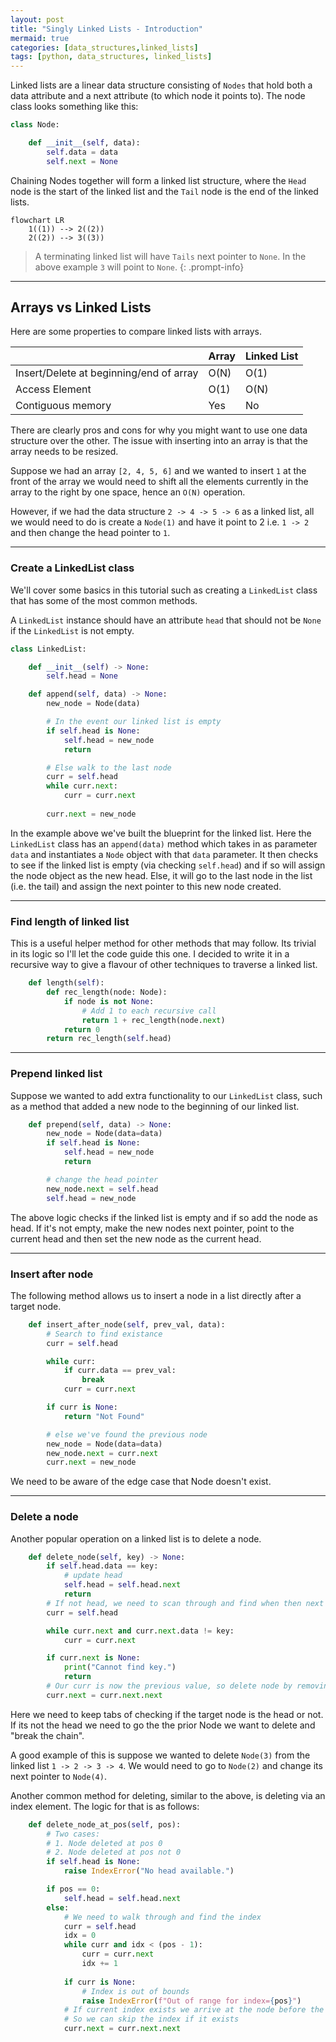 ```yaml
---
layout: post
title: "Singly Linked Lists - Introduction"
mermaid: true
categories: [data_structures,linked_lists]
tags: [python, data_structures, linked_lists]
---
```


Linked lists are a linear data structure consisting of `Nodes` that hold both a data attribute and a next attribute (to which node it points to). The node class looks something like this:

```python
class Node:

    def __init__(self, data):
        self.data = data 
        self.next = None
```

Chaining Nodes together will form a linked list structure, where the `Head` node is the start of the linked list and the `Tail` node is the end of the linked lists.

```mermaid
flowchart LR
    1((1)) --> 2((2))
    2((2)) --> 3((3))
```

> A terminating linked list will have `Tails` next pointer to `None`. In the above example `3` will point to `None`.
{: .prompt-info}

--- 
## Arrays vs Linked Lists

Here are some properties to compare linked lists with arrays.

|  | Array | Linked List|
| --- | ----------- | --- |
| Insert/Delete at beginning/end of array | O(N) | O(1) |
| Access Element | O(1) | O(N) |
| Contiguous memory | Yes | No |

There are clearly pros and cons for why you might want to use one data structure over the other. The issue with inserting into an array is that the array needs to be resized.

Suppose we had an array `[2, 4, 5, 6]` and we wanted to insert `1` at the front of the array we would need to shift all the elements currently in the array to the right by one space, hence an `O(N)` operation.

However, if we had the data structure `2 -> 4 -> 5 -> 6` as a linked list, all we would need to do is create a `Node(1)` and have it point to 2 i.e. `1 -> 2` and then change the head pointer to `1`. 

---
### Create a LinkedList class

We'll cover some basics in this tutorial such as creating a `LinkedList` class that has some of the most common methods.

A `LinkedList` instance should have an attribute `head` that should not be `None` if the `LinkedList` is not empty.

```python
class LinkedList:

    def __init__(self) -> None:
        self.head = None

    def append(self, data) -> None:
        new_node = Node(data)

        # In the event our linked list is empty
        if self.head is None:
            self.head = new_node
            return 

        # Else walk to the last node
        curr = self.head
        while curr.next:
            curr = curr.next
        
        curr.next = new_node
```

In the example above we've built the blueprint for the linked list. Here the `LinkedList` class has an `append(data)` method which takes in as parameter `data` and instantiates a `Node` object with that `data` parameter. It then checks to see if the linked list is empty (via checking `self.head`) and if so will assign the node object as the new head. Else, it will go to the last node in the list (i.e. the tail) and assign the next pointer to this new node created.

---
### Find length of linked list

This is a useful helper method for other methods that may follow. Its trivial in its logic so I'll let the code guide this one. I decided to write it in a recursive way to give a flavour of other techniques to traverse a linked list.

```python
    def length(self):
        def rec_length(node: Node):
            if node is not None:
                # Add 1 to each recursive call
                return 1 + rec_length(node.next)
            return 0
        return rec_length(self.head)
```


---
### Prepend linked list

Suppose we wanted to add extra functionality to our `LinkedList` class, such as a method that added a new node to the beginning of our linked list.

```python
    def prepend(self, data) -> None:
        new_node = Node(data=data)
        if self.head is None:
            self.head = new_node 
            return 

        # change the head pointer
        new_node.next = self.head 
        self.head = new_node
```

The above logic checks if the linked list is empty and if so add the node as head. If it's not empty, make the new nodes next pointer, point to the current head and then set the new node as the current head.

---
### Insert after node

The following method allows us to insert a node in a list directly after a target node.

```python
    def insert_after_node(self, prev_val, data):
        # Search to find existance
        curr = self.head

        while curr:
            if curr.data == prev_val:
                break
            curr = curr.next

        if curr is None:
            return "Not Found"

        # else we've found the previous node
        new_node = Node(data=data)
        new_node.next = curr.next
        curr.next = new_node
```

We need to be aware of the edge case that Node doesn't exist.

---
### Delete a node

Another popular operation on a linked list is to delete a node.

```python
    def delete_node(self, key) -> None:
        if self.head.data == key:
            # update head
            self.head = self.head.next
            return 
        # If not head, we need to scan through and find when then next node is the target node
        curr = self.head 

        while curr.next and curr.next.data != key:
            curr = curr.next 

        if curr.next is None:
            print("Cannot find key.")
            return 
        # Our curr is now the previous value, so delete node by removing link
        curr.next = curr.next.next 
```

Here we need to keep tabs of checking if the target node is the head or not. If its not the head we need to go the the prior Node we want to delete and "break the chain".

A good example of this is suppose we wanted to delete `Node(3)` from the linked list `1 -> 2 -> 3 -> 4`. We would need to go to `Node(2)` and change its next pointer to `Node(4)`.

Another common method for deleting, similar to the above, is deleting via an index element. The logic for that is as follows:

```python
    def delete_node_at_pos(self, pos):
        # Two cases: 
        # 1. Node deleted at pos 0
        # 2. Node deleted at pos not 0
        if self.head is None:
            raise IndexError("No head available.")

        if pos == 0:
            self.head = self.head.next 
        else:
            # We need to walk through and find the index
            curr = self.head 
            idx = 0
            while curr and idx < (pos - 1):
                curr = curr.next 
                idx += 1
            
            if curr is None:
                # Index is out of bounds
                raise IndexError(f"Out of range for index={pos}")
            # If current index exists we arrive at the node before the one we want to delete
            # So we can skip the index if it exists
            curr.next = curr.next.next
```